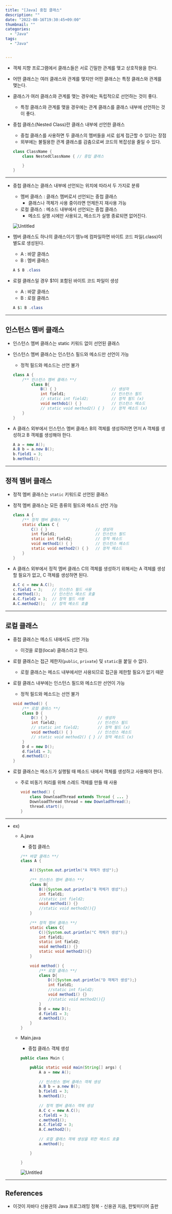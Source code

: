 ```yaml
---
title: "[Java] 중첩 클래스"
description: ""
date: "2022-08-16T19:30:45+09:00"
thumbnail: ""
categories:
  - "Java"
tags:
  - "Java"


---
```

<!--more-->

- 객체 지향 프로그램에서 클래스들은 서로 긴밀한 관계를 맺고 상호작용을 한다.
- 어떤 클래스는 여러 클래스와 관계를 맺지만 어떤 클래스는 특정 클래스와 관계를 맺는다.
- 클래스가 여러 클래스와 관계를 맺는 경우에는 독립적으로 선언하는 것이 좋다.
    - 특정 클래스와 관계를 맺을 경우에는 관계 클래스를 클래스 내부에 선언하는 것이 좋다.
- 중첩 클래스(Nested Class)란 클래스 내부에 선언한 클래스
    - 중첩 클래스를 사용하면 두 클래스의 멤버들을 서로 쉽게 접근할 수 있다는 장점
    - 외부에는 불필용한 관계 클래스를 감춤으로써 코드의 복잡성을 줄일 수 있다.
    
    ```java
    class ClassName {
    	class NestedClassName { // 중텁 클래스
    
    	}
    }
    ```
    

---

- 중첩 클래스는 클래스 내부에 선언되는 위치에 따라서 두 가지로 분류
    - 멤버 클래스 : 클래스 멤버로서 선언되는 중첩 클래스
        - 클래스나 객체가 사용 중이라면 언제든지 재사용 가능
    - 로컬 클래스 : 메소드 내부에서 선언되는 중첩 클래스
        - 메소드 실행 시에만 사용되고, 메소드가 실행 종료되면 없어진다.
    
    ![Untitled](/images/lang_java/nestedClassAndNestedInterface/중첩_클래스/Untitled.png)
    
- 멤버 클래스도 하나의 클래스이기 땜누에 컴파일하면 바이트 코드 파일(.class)이 별도로 생성된다.
    - A : 바깥 클래스
    - B : 멤버 클래스
    
    ```java
    A $ B .class
    ```
    
- 로컬 클래스일 경우 $1이 포함된 바이트 코드 파일이 생성
    - A : 바깥 클래스
    - B : 로컬 클래스
    
    ```java
    A $1 B .class
    ```
    

---

## 인스턴스 멤버 클래스

- 인스턴스 멤버 클래스는 static 키워드 없이 선언된 클래스
- 인스턴스 멤버 클래스는 인스턴스 필드와 메소드만 선언이 가능
    - 정적 필드와 메소드는 선언 불가
    
    ```java
    class A {
    	/** 인스턴스 멤버 클래스 **/
    		class B{
    			B() { }                        // 생성자
    			int field1;                    // 인스턴스 필드
    			// static int field2;          // 정적 필드 (x)
    			void methdo1() { }             // 인스턴스 메소드
    			// static void method2() { }   // 정적 메소드 (x)
    	}
    }
    ```
    
- A 클래스 외부에서 인스턴스 멤버 클래스 B의 객체를 생성하려면 먼저 A 객체를 생성하고 B 객체를 생성해야 한다.
    
    ```java
    A a = new A();
    A.B b = a.new B();
    b.field1 = 3;
    b.method1();
    ```
    

---

## 정적 멤버 클래스

- 정적 멤버 클래스는 `static` 키워드로 선언된 클래스
- 정적 멤버 클래스는 모든 종류의 필드와 메소드 선언 가능
    
    ```java
    class A {
    	/** 정적 멤버 클래스 **/
    	static class C {
    		C() { }                     // 생성자
    		int field1;                 // 인스턴스 필드
    		static int field2;          // 정적 메소드
    		void method1() { }          // 인스턴스 메소드
    		static void method2() { }   // 정적 메소드
    	}
    }
    ```
    
- A 클래스 외부에서 정적 멤버 클래스 C의 객체를 생성하기 위해서는 A 객체를 생성할 필요가 없고, C 객체를 생성하면 된다.
    
    ```java
    A.C c = new A.C();
    c.field1 = 3;    // 인스턴스 필드 사용
    c.method1();     // 인스턴스 메소드 호출
    A.C.field2 = 3;  // 정적 필드 사용
    A.C.method2();   // 정적 메소드 호출
    ```
    

---

## 로컬 클래스

- 중첩 클래스는 메소드 내에서도 선언 가능
    - 이것을 로컬(local) 클래스라고 한다.
- 로컬 클래스는 접근 제한자(`public`, `private`) 및 `static`을 붙일 수 없다.
    - 로컬 클래스는 메소드 내부에서만 사용되므로 접근을 제한할 필요가 없기 때문
- 로컬 클래스 내부에는 인스턴스 필드와 메소드만 선언이 가능
    - 정적 필드와 메소드는 선언 불가
    
    ```java
    void method() {
    	/** 로컬 클래스 **/
    	class D {
    		D() { }                      // 생성자
    		int field2;                  // 인스턴스 필드
    		// static int field2;        // 정적 필드 (x)
    		void method1() { }           // 인스턴스 메소드
    		// static void method2() { } // 정적 메소드 (x)
    	}
    	D d = new D();
    	d.field1 = 3;
    	d.method1();
    }
    ```
    
- 로컬 클래스는 메소드가 실행될 때 메소드 내에서 객체를 생성하고 사용해야 한다.
    - 주로 비동기 처리를 위해 스레드 객체를 만들 때 사용
        
        ```java
        void method() {
        	class DownloadThread extends Thread { ... }
        	DownloadThread thread = new DownladThread();
        	thread.start();
        }
        ```
        

---

- ex)
    - A.java
        - 중첩 클래스
        
        ```java
        /** 바깥 클래스 **/
        class A {
        
        	A(){System.out.println("A 객체가 생성");}
        	
        	/** 인스턴스 멤버 클래스 **/
        	class B{
        		B(){System.out.println("B 객체가 생성");}
        		int field1;
        		//static int field2;
        		void method1() {}
        		//static void method2(){}
        	}
        	
        	/** 정적 멤버 클래스 **/
        	static class C{
        		C(){System.out.println("C 객체가 생성");}
        		int field1;
        		static int field2;
        		void method1() {}
        		static void method2(){}
        	}
        	
        	void method() {
        		/** 로컬 클래스 **/
        		class D{
        			D(){System.out.println("D 객체가 생성");}
        			int field1;
        			//static int field2;
        			void method1() {}
        			//static void method2(){}
        		}
        		D d = new D();
        		d.field1 = 3;
        		d.method1();
        	}
        }
        ```
        
    - Main.java
        - 중첩 클래스 객체 생성
        
        ```java
        public class Main {
        
        	public static void main(String[] args) {
        		A a = new A();
        		
        		// 인스턴스 멤버 클래스 객체 생성
        		A.B b = a.new B();
        		b.field1 = 3;
        		b.method1();
        		
        		// 정적 멤버 클래스 객체 생성
        		A.C c = new A.C();
        		c.field1 = 3;
        		c.method1();
        		A.C.field2 = 3;
        		A.C.method2();
        		
        		// 로컬 클래스 객체 생성을 위한 메소드 호출
        		a.method();
        
        	}
        
        }
        ```
        
        ![Untitled](/images/lang_java/nestedClassAndNestedInterface/중첩_클래스/Untitled%201.png)
        

---

## References

- 이것이 자바다 신용권의 Java 프로그래밍 정복 - 신용권 지음, 한빛미디어 출판